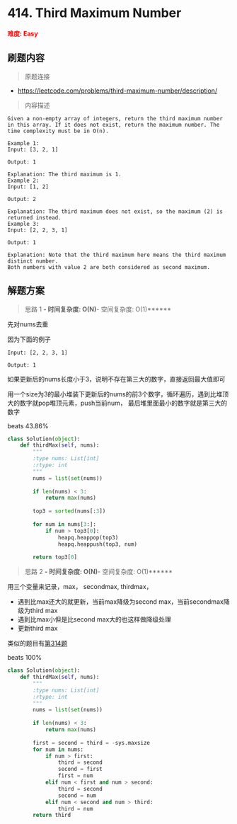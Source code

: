 # 414. Third Maximum Number

**<font color=red>难度: Easy</font>**

## 刷题内容

> 原题连接

* https://leetcode.com/problems/third-maximum-number/description/

> 内容描述

```
Given a non-empty array of integers, return the third maximum number in this array. If it does not exist, return the maximum number. The time complexity must be in O(n).

Example 1:
Input: [3, 2, 1]

Output: 1

Explanation: The third maximum is 1.
Example 2:
Input: [1, 2]

Output: 2

Explanation: The third maximum does not exist, so the maximum (2) is returned instead.
Example 3:
Input: [2, 2, 3, 1]

Output: 1

Explanation: Note that the third maximum here means the third maximum distinct number.
Both numbers with value 2 are both considered as second maximum.
```

## 解题方案

> 思路 1
******- 时间复杂度: O(N)******- 空间复杂度: O(1)******


先对nums去重

因为下面的例子

```
Input: [2, 2, 3, 1]

Output: 1
```

如果更新后的nums长度小于3，说明不存在第三大的数字，直接返回最大值即可

用一个size为3的最小堆装下更新后的nums的前3个数字，循环遍历，遇到比堆顶大的数字就pop堆顶元素，push当前num，
最后堆里面最小的数字就是第三大的数字

beats 43.86%

```python
class Solution(object):
    def thirdMax(self, nums):
        """
        :type nums: List[int]
        :rtype: int
        """
        nums = list(set(nums))
        
        if len(nums) < 3:
            return max(nums)
        
        top3 = sorted(nums[:3])
        
        for num in nums[3:]:
            if num > top3[0]:
                heapq.heappop(top3)
                heapq.heappush(top3, num)
                
        return top3[0]
```


> 思路 2
******- 时间复杂度: O(N)******- 空间复杂度: O(1)******

用三个变量来记录，max， secondmax, thirdmax，

- 遇到比max还大的就更新，当前max降级为second max，当前secondmax降级为third max
- 遇到比max小但是比second max大的也这样做降级处理
- 更新third max

类似的题目有[第314题](https://github.com/apachecn/awesome-algorithm/blob/master/docs/Leetcode_Solutions/Python/334._increasing_triplet_subsequence.md)

beats 100%


```python
class Solution(object):
    def thirdMax(self, nums):
        """
        :type nums: List[int]
        :rtype: int
        """
        nums = list(set(nums))
        
        if len(nums) < 3:
            return max(nums)
        
        first = second = third = -sys.maxsize
        for num in nums:
            if num > first:
                third = second
                second = first
                first = num
            elif num < first and num > second:
                third = second
                second = num
            elif num < second and num > third:
                third = num
        return third
```


































